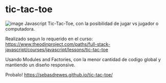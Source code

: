 # tic-tac-toe
![image](https://user-images.githubusercontent.com/81722772/121594163-1165b680-ca13-11eb-968d-7aa04e740f29.png)
Javascript Tic-Tac-Toe, con la posibilidad de jugar vs jugador o computadora.

Realizado segun lo requerido en el curso: https://www.theodinproject.com/paths/full-stack-javascript/courses/javascript/lessons/tic-tac-toe

Usando Modules and Factories, con la menor cantidad de codigo global y mantiendo un diseño responsive.

Probalo! https://sebasdrewes.github.io/tic-tac-toe/
